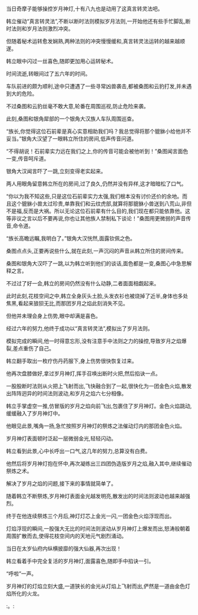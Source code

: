 
当日奇摩子能够操控岁月神灯,十有八九也是动用了这真言转灵法吧。

韩立催动“真言转灵法”,不断以断时法则模拟岁月法则,一开始他还有些手忙脚乱,断时法则和岁月法则激烈冲突。

但随着秘术运转愈发娴熟,两种法则的冲突慢慢缓和,真言转灵法运转的越来越顺遂。

韩立眼中闪过一丝喜色,随即更加用心运转秘术。

时间流逝,转眼间过了五六年的时间。

车队前进的颇为顺利,途中只遭遇了一些寻常凶兽袭击,都被桑图和云豹打发,并未遇到大的危险。

不过桑图和云豹丝毫不敢大意,轮番在周围巡视,防止危险来袭。

此刻,桑图和银角犀部的一个银角大汉族人车队周围巡查。

“族长,你觉得这位石前辈是真心实意相助我们吗？我总觉得将那个貔貅小给他并不妥当。”银角大汉望了一眼韩立所住的房间,低声传音问道。

“不得胡说！石前辈实力远在我们之上,你的传音可能会被他听到！”桑图闻言面色一变,传音呵斥道。

银角大汉闻言吓了一跳,立刻变得老实起来。

两人用眼角留意韩立所在的房间,过了良久,仍然并没有异样,这才暗暗松了口气。

“你以为我不知这些,只是这位石前辈实力太强,我们根本没有讨价还价的余地。而且这个貔貅小兽太过珍贵,单靠我们和云纹虎部,就算将那貔貅小兽送到八荒山,非但不是福,反而是大祸。所以无论这位石前辈有什么目的,我们现在都只能依靠他。这等非议之言以后不要再说,你也让其他族人禁制私下谈论！”桑图用更微弱的声音传音,命令道。

“族长高瞻远瞩,我明白了。”银角大汉恍然,面露钦佩之色。

桑图点点头,正要再说些什么,就在此刻,一声沉闷的声音从韩立所住的房间传来。

桑图和银角大汉吓了一跳,以为韩立听到他们的谈话,面色都是一变,桑图心中急思解释之言。

不过过了好一会,韩立的房间仍然没有什么动静,二者面面相觑起来。

此时此刻,花枝空间之中,韩立全身灰头土脸,头发衣衫也被烧掉了近半,身体也多处焦黑,看起来狼狈无比,而那团岁月之焰此刻消失不见。

但他并未理会身上伤势,眼中却满是喜色。

经过六年的努力,他终于成功以“真言转灵法”,模拟出了岁月法则。

模拟完成的瞬间,他一时得意忘形,没有注意手中法则之力的操控,导致岁月之焰爆裂,差点重伤了自己。

韩立翻手取出一枚疗伤丹药服下,身上伤势很快恢复过来。

他再次盘膝做好,拿过岁月神灯,挥手召唤出断时火把,然后掐诀一点。

一股股断时法则从火把上飞射而出,飞快融合到了一起,很快化为一团金色火焰,散发出阵阵迥异的时间法则波动,和岁月之焰六七分相像。

韩立手掌虚空一推,仿冒版的岁月之焰向前飞出,包裹住了岁月神灯。金色火焰跳动,缓缓融入了岁月神灯中。

他眼见此景,嘴角一扬,急忙按照岁月神灯的祭炼之法催动灯内的那团金色火焰。

岁月神灯表面顿时泛起一层微弱金光,轻轻闪动。

韩立看到此景,心中长呼出一口气,这几年的努力,总算没有白费。

他然后将岁月神灯抱在怀中,再次凝练出三四团伪造版岁月之焰,融入其中,继续催动祭炼之术。

解决了岁月之焰的问题,接下来的事情就简单了。

随着韩立不断祭炼,岁月神灯表面金光越发明亮,散发出的时间法则波动也越来越强烈。

终于在他连续祭炼三个月后,神灯灯芯上金光一闪,一团金色火焰浮现而出。

灯焰浮现的瞬间,一股强大无比的时间法则波动从岁月神灯上爆发而出,怒涛般朝着周围扩散而去,使得花枝空间内的天地元气剧烈涌动。

当日在太岁仙府内纵横披靡的强大仙器,再次出现！

韩立看着手中完全复活的岁月神灯,面露喜色,随即手中掐诀一引。

“呼啦”一声。

岁月神灯的灯焰立刻大盛,一道狭长的金光从灯焰上飞射而出,俨然是一道由金色灯焰所化的火龙。

:。: